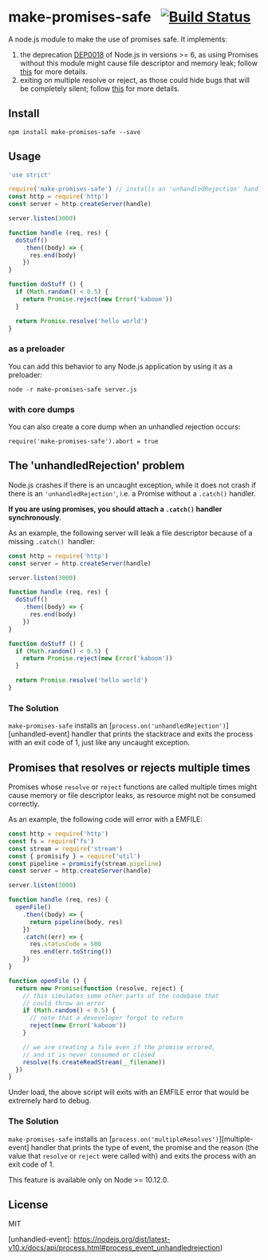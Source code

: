 # make-promises-safe &nbsp;&nbsp;[![Build Status](https://travis-ci.org/mcollina/make-promises-safe.svg?branch=master)](https://travis-ci.org/mcollina/make-promises-safe)

A node.js module to make the use of promises safe.
It implements:

1.  the deprecation [DEP0018][unhandled] of Node.js in versions >= 6, as
    using Promises without this module might cause file descriptor and memory
    leak; follow [this](#unhandledRejection) for more details.
2.  exiting on multiple resolve or reject, as those could hide bugs that
    will be completely silent; follow [this](#multipleResolves) for more
    details.

## Install

```
npm install make-promises-safe --save
```

## Usage

```js
'use strict'

require('make-promises-safe') // installs an 'unhandledRejection' handler
const http = require('http')
const server = http.createServer(handle)

server.listen(3000)

function handle (req, res) {
  doStuff()
    .then((body) => {
      res.end(body)
    })
}

function doStuff () {
  if (Math.random() < 0.5) {
    return Promise.reject(new Error('kaboom'))
  }

  return Promise.resolve('hello world')
}
```

### as a preloader

You can add this behavior to any Node.js application by using it as a
preloader:

```
node -r make-promises-safe server.js
```

### with core dumps

You can also create a core dump when an unhandled rejection occurs:

```
require('make-promises-safe').abort = true
```

<a name="unhandledRejection"></a>
## The 'unhandledRejection' problem

Node.js crashes if there is an uncaught exception, while it does not
crash if there is an `'unhandledRejection'`, i.e. a Promise without a
`.catch()` handler.

**If you are using promises, you should attach a `.catch()` handler
synchronously**.

As an example, the following server will leak a file descriptor because
of a missing `.catch()`  handler:

```js
const http = require('http')
const server = http.createServer(handle)

server.listen(3000)

function handle (req, res) {
  doStuff()
    .then((body) => {
      res.end(body)
    })
}

function doStuff () {
  if (Math.random() < 0.5) {
    return Promise.reject(new Error('kaboom'))
  }

  return Promise.resolve('hello world')
}
```

### The Solution

`make-promises-safe` installs an [`process.on('unhandledRejection')`][unhandled-event]
handler that prints the stacktrace and exits the process with an exit
code of 1, just like any uncaught exception.

<a name="multipleResolves"></a>
## Promises that resolves or rejects multiple times

Promises whose `resolve` or `reject` functions are called multiple times
might cause memory or file descriptor leaks, as resource might not be
consumed correctly.

As an example, the following code will error with a EMFILE:

```js
const http = require('http')
const fs = require('fs')
const stream = require('stream')
const { promisify } = require('util')
const pipeline = promisify(stream.pipeline)
const server = http.createServer(handle)

server.listen(3000)

function handle (req, res) {
  openFile()
    .then((body) => {
      return pipeline(body, res)
    })
    .catch((err) => {
      res.statusCode = 500
      res.end(err.toString())
    })
}

function openFile () {
  return new Promise(function (resolve, reject) {
    // this simulates some other parts of the codebase that
    // could throw an error
    if (Math.random() < 0.5) {
      // note that a deveveloper forgot to return
      reject(new Error('kaboom'))
    }

    // we are creating a file even if the promise errored,
    // and it is never consumed or closed
    resolve(fs.createReadStream(__filename))
  })
}
```

Under load, the above script will exits with an EMFILE error that would
be extremely hard to debug.

### The Solution

`make-promises-safe` installs an [`process.on('multipleResolves')`][multiple-event]
handler that prints the type of event, the promise and the reason
(the value that `resolve` or `reject` were called with)
and exits the process with an exit code of 1.

This feature is available only on Node >= 10.12.0.

## License

MIT

[unhandled]: https://nodejs.org/dist/latest-v8.x/docs/api/deprecations.html#deprecations_dep0018_unhandled_promise_rejections
[unhandled-event]: https://nodejs.org/dist/latest-v10.x/docs/api/process.html#process_event_unhandledrejection)
